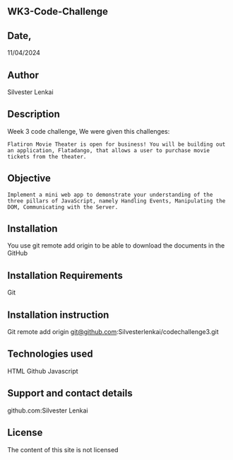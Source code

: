## WK3-Code-Challenge
## Date,
11/04/2024
## Author
Silvester Lenkai
## Description

Week 3 code challenge, We were given this challenges:

    Flatiron Movie Theater is open for business! You will be building out an application, Flatadango, that allows a user to purchase movie tickets from the theater.

## Objective

    Implement a mini web app to demonstrate your understanding of the three pillars of JavaScript, namely Handling Events, Manipulating the DOM, Communicating with the Server.

## Installation

You use git remote add origin  to be able to download the documents in the GitHub
## Installation Requirements

Git
## Installation instruction

Git remote add origin git@github.com:Silvesterlenkai/codechallenge3.git
## Technologies used

HTML Github Javascript
## Support and contact details

github.com:Silvester Lenkai
## License
The content of this site is not licensed







